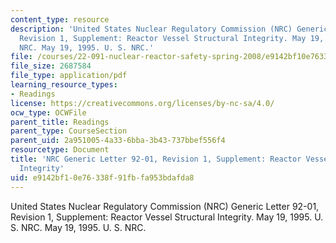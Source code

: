 ```yaml
---
content_type: resource
description: 'United States Nuclear Regulatory Commission (NRC) Generic Letter 92-01,
  Revision 1, Supplement: Reactor Vessel Structural Integrity. May 19, 1995. U. S.
  NRC. May 19, 1995. U. S. NRC.'
file: /courses/22-091-nuclear-reactor-safety-spring-2008/e9142bf10e76338f91fbfa953bdafda8_MIT22_091S08_read05.pdf
file_size: 2687584
file_type: application/pdf
learning_resource_types:
- Readings
license: https://creativecommons.org/licenses/by-nc-sa/4.0/
ocw_type: OCWFile
parent_title: Readings
parent_type: CourseSection
parent_uid: 2a951005-4a33-6bba-3b43-737bbef556f4
resourcetype: Document
title: 'NRC Generic Letter 92-01, Revision 1, Supplement: Reactor Vessel Structural
  Integrity'
uid: e9142bf1-0e76-338f-91fb-fa953bdafda8
---
```

United States Nuclear Regulatory Commission (NRC) Generic Letter 92-01, Revision 1, Supplement: Reactor Vessel Structural Integrity. May 19, 1995. U. S. NRC. May 19, 1995. U. S. NRC.